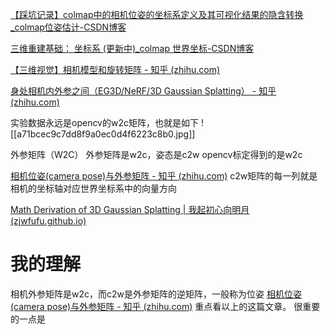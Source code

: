 [【踩坑记录】colmap中的相机位姿的坐标系定义及其可视化结果的隐含转换_colmap位姿估计-CSDN博客](https://blog.csdn.net/weixin_44120025/article/details/124604229)

[三维重建基础： 坐标系 (更新中)_colmap 世界坐标-CSDN博客](https://blog.csdn.net/flow_specter/article/details/127805896)

[【三维视觉】相机模型和旋转矩阵 - 知乎 (zhihu.com)](https://zhuanlan.zhihu.com/p/405306563)

[身处相机内外参之间（EG3D/NeRF/3D Gaussian Splatting） - 知乎 (zhihu.com)](https://zhuanlan.zhihu.com/p/691419487)

实验数据永远是opencv的w2c矩阵，也就是如下
![[a71bcec9c7dd8f9a0ec0d4f6223c8b0.jpg]]


外参矩阵（W2C）
外参矩阵是w2c，姿态是c2w
opencv标定得到的是w2c

[相机位姿(camera pose)与外参矩阵 - 知乎 (zhihu.com)](https://zhuanlan.zhihu.com/p/642715876)
c2w矩阵的每一列就是相机的坐标轴对应世界坐标系中的向量方向

[Math Derivation of 3D Gaussian Splatting | 我起初心向明月 (zjwfufu.github.io)](https://zjwfufu.github.io/2023/11/11/3DGS_math/)


# 我的理解
相机外参矩阵是w2c，而c2w是外参矩阵的逆矩阵，一般称为位姿
[相机位姿(camera pose)与外参矩阵 - 知乎 (zhihu.com)](https://zhuanlan.zhihu.com/p/642715876)
重点看以上的这篇文章。
很重要的一点是